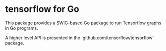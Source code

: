 # tensorflow for Go

This package provides a SWIG-based Go package to run Tensorflow graphs in Go programs.

A higher level API is presented in the 'github.com/tensorflow/tensorflow' package.
